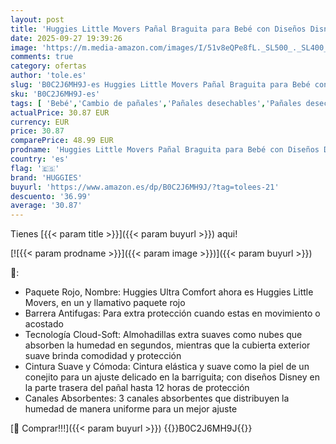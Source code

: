 ```yaml
---
layout: post
title: 'Huggies Little Movers Pañal Braguita para Bebé con Diseños Disney Talla 6  15-25 kg   2 Packs de 48  Total 96 Pañales'
date: 2025-09-27 19:39:26
image: 'https://m.media-amazon.com/images/I/51v8eQPe8fL._SL500_._SL400_.jpg'
comments: true
category: ofertas
author: 'tole.es'
slug: 'B0C2J6MH9J-es Huggies Little Movers Pañal Braguita para Bebé con Diseños...'
sku: 'B0C2J6MH9J-es'
tags: [ 'Bebé','Cambio de pañales','Pañales desechables','Pañales desechables para bebés','bebé','huggies','pañal','pañales','🇪🇸', ]
actualPrice: 30.87 EUR
currency: EUR
price: 30.87
comparePrice: 48.99 EUR
prodname: 'Huggies Little Movers Pañal Braguita para Bebé con Diseños Disney Talla 6  15-25 kg   2 Packs de 48  Total 96 Pañales'
country: 'es'
flag: '🇪🇸'
brand: 'HUGGIES'
buyurl: 'https://www.amazon.es/dp/B0C2J6MH9J/?tag=tolees-21'
descuento: '36.99'
average: '30.87'
---
```


Tienes [{{< param title >}}]({{< param buyurl >}}) aqui!

[![{{< param prodname >}}]({{< param image >}})]({{< param buyurl >}})

🔎:

- Paquete Rojo, Nombre: Huggies Ultra Comfort ahora es Huggies Little Movers, en un y llamativo paquete rojo
- Barrera Antifugas: Para extra protección cuando estas en movimiento o acostado
- Tecnología Cloud-Soft: Almohadillas extra suaves como nubes que absorben la humedad en segundos, mientras que la cubierta exterior suave brinda comodidad y protección
- Cintura Suave y Cómoda: Cintura elástica y suave como la piel de un conejito para un ajuste delicado en la barriguita; con diseños Disney en la parte trasera del pañal hasta 12 horas de protección
- Canales Absorbentes: 3 canales absorbentes que distribuyen la humedad de manera uniforme para un mejor ajuste

[🛒 Comprar!!!]({{< param buyurl >}})
{{<world>}}B0C2J6MH9J{{</world>}}
